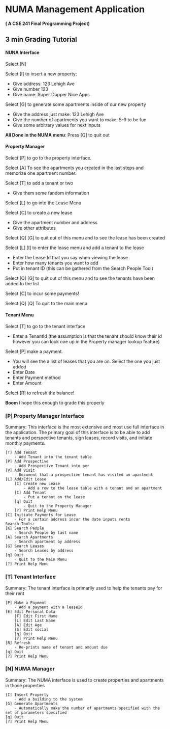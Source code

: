 # NUMA Management Application
**( A CSE 241 Final Programming Project)**




## 3 min Grading Tutorial

#### NUNA Interface

Select [N] 

Select [I] to insert a new property:

 - Give address: 123 Lehigh Ave
 - Give number 123
 - Give name: Super Dupper Nice Apps

 Select [G] to generate some apartments inside of our new property
 - Give the address just make: 123 Lehigh Ave
 - Give the number of apartments you want to make: 5-9 to be fun
 - Give some arbitrary values for next inputs

**All Done in the NUMA menu**: Press [Q] to quit out

#### Property Manager

Select [P] to go to the property interface.

Select [A] To see the apartments you created in the last steps and memorize one apartment number.

Select [T] to add a tenant or two
- Give them some fandom information

Select [L] to go into the Lease Menu

Select [C] to create a new lease
- Give the apartment number and address
- Give other attributes

Select [Q] [G] to quit out of this menu and to see the lease has been created

Select [L] [I] to enter the lease menu and add a tenant to the lease
- Enter the Lease Id that you say when viewing the lease
- Enter how many tenants you want to add
- Put in tenant ID (this can be gathered from the Search People Tool)

Select [Q] [G] to quit out of this menu and to see the tenants have been added to the list

Select [C] to incur some payments!

Select [Q] [Q] To quit to the main menu



#### Tenant Menu

Select [T] to go to the tenant interface
- Enter a TenantId (the assumption is that the tenant should know their id however you can look one up in the Property manager lookup feature)

Select [P] make a payment. 
- You will see the a list of leases that you are on. Select the one you just added
- Enter Date
- Enter Payment method
- Enter Amount

Select [R] to refresh the balance!

**Boom** I hope this enough to grade this properly




 




### [P] Property Manager Interface

Summary: This interface is the most extensive and most use full interface in the application. The primary goal of this interface is to be able to add tenants and perspective tenants, sign leases, record visits, and initiate monthly payments. 

    [T] Add Tenant
        - Add Tenant into the tenant table
    [P] Add Prospective
        - Add Prospective Tenant into per
    [V] Add Visit
        - Document that a prospective tenant has visited an apartment
    [L] Add/Edit Lease
        [C] Create new Lease
            - Add a row to the lease table with a tenant and an apartment
        [I] Add Tenant
            - Put a tenant on the lease
        [q] Quit
            - Quit to the Property Manager 
        [?] Print Help Menu
    [C] Initiate Payments for Lease
        - For a certain address incur the date inputs rents
    Search Tools:
    [K] Search People
        - Search People by last name
    [A] Search Apartments
        - Search apartment by address
    [G] Search Leases
        - Search Leases by address
    [q] Quit
        - Quit to the Main Menu
    [?] Print Help Menu



### [T] Tenant Interface 

Summary: The tenant interface is primarily used to help the tenants pay for their rent

    [P] Make a Payment
        - Add a payment with a leaseId
    [E] Edit Personal Data
        [F] Edit First Name
        [L] Edit Last Name
        [A] Edit Age
        [S] Edit social
        [q] Quit
        [?] Print Help Menu
    [R] Refresh
        - Re-prints name of tenant and amount due
    [q] Quit
    [?] Print Help Menu

### [N] NUMA Manager

Summary: The NUMA interface is used to create properties and apartments in those properties

    [I] Insert Property
        - Add a building to the system
    [G] Generate Apartments
        - Automatically make the number of apartments specified with the set of parameters specified
    [q] Quit
    [?] Print Help Menu